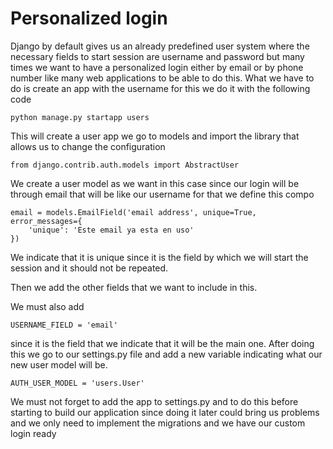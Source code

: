 # Personalized login

Django by default gives us an already predefined user system where the necessary fields to start session are username and password but many times we want to have a personalized login either by email or by phone number like many web applications to be able to do this. What we have to do is create an app with the username for this we do it with the following code 

    python manage.py startapp users

This will create a user app we go to models and import the library that allows us to change the configuration

    from django.contrib.auth.models import AbstractUser

We create a user model as we want in this case since our login will be through email that will be like our username for that we define this compo 

    email = models.EmailField('email address', unique=True, error_messages={
        'unique': 'Este email ya esta en uso'
    })

We indicate that it is unique since it is the field by which we will start the session and it should not be repeated.

Then we add the other fields that we want to include in this.

We must also add

    USERNAME_FIELD = 'email'

since it is the field that we indicate that it will be the main one.
After doing this we go to our settings.py file and add a new variable indicating what our new user model will be.

    AUTH_USER_MODEL = 'users.User'

We must not forget to add the app to settings.py and to do this before starting to build our application since doing it later could bring us problems and we only need to implement the migrations and we have our custom login ready
